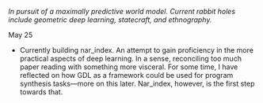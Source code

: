 *In pursuit of a maximally predictive world model. Current rabbit holes include geometric deep learning, statecraft, and ethnography.*

May 25
- Currently building nar_index. An attempt to gain proficiency in the more practical aspects of deep learning. In a sense, reconciling too much paper reading with something more visceral. For some time, I have reflected on how GDL as a framework could be used for program synthesis tasks—more on this later. Nar_index, however, is the first step towards that.
